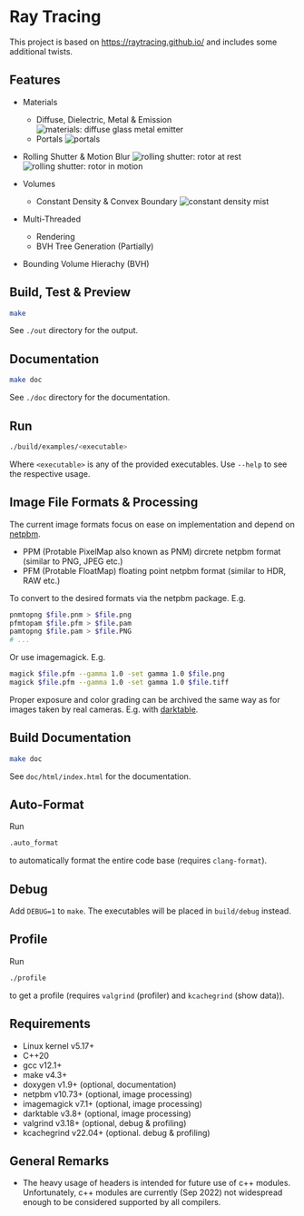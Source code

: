# Ray Tracing

This project is based on https://raytracing.github.io/ and includes some additional twists.

## Features

- Materials
    - Diffuse, Dielectric, Metal & Emission
    ![materials: diffuse glass metal emitter](https://user-images.githubusercontent.com/7516208/172666620-63556ff1-4056-4c56-963e-976d66ede688.png)
    - Portals
    ![portals](https://user-images.githubusercontent.com/7516208/178082226-a769fcf9-4bfa-4214-afc5-87626f016925.png)

- Rolling Shutter & Motion Blur
![rolling shutter: rotor at rest](https://user-images.githubusercontent.com/7516208/172665290-341e4786-5dcd-45e0-b850-2956b121007c.png)
![rolling shutter: rotor in motion](https://user-images.githubusercontent.com/7516208/172665270-88ba7a69-5337-4cf6-bba5-7247ee334ffb.png)

- Volumes
    - Constant Density & Convex Boundary
     ![constant density mist](https://user-images.githubusercontent.com/7516208/173927126-295bf76b-6b50-4f72-a997-fbb6b0a3b902.png)

- Multi-Threaded
    - Rendering
    - BVH Tree Generation (Partially)

- Bounding Volume Hierachy (BVH)


## Build, Test & Preview
```bash
make
```
See `./out` directory for the output.

## Documentation
```bash
make doc
```
See `./doc` directory for the documentation.


## Run
```bash
./build/examples/<executable>
```
Where `<executable>` is any of the provided executables.
Use `--help` to see the respective usage.

## Image File Formats & Processing
The current image formats focus on ease on implementation and depend on [netpbm][netpbm].
- PPM (Protable PixelMap also known as PNM) dircrete netpbm format (similar to PNG, JPEG etc.)
- PFM (Protable FloatMap) floating point netpbm format (similar to HDR, RAW etc.)

To convert to the desired formats via the netpbm package.
E.g.
```bash
pnmtopng $file.pnm > $file.png
pfmtopam $file.pfm > $file.pam
pamtopng $file.pam > $file.PNG
# ...
```

Or use imagemagick. E.g.
```bash
magick $file.pfm --gamma 1.0 -set gamma 1.0 $file.png
magick $file.pfm --gamma 1.0 -set gamma 1.0 $file.tiff
```

Proper exposure and color grading can be archived the same way as for images taken by real cameras. E.g. with [darktable][darktable].

## Build Documentation
```bash
make doc
```
See `doc/html/index.html` for the documentation.

## Auto-Format
Run
```bash
.auto_format
```
to automatically format the entire code base (requires `clang-format`).

## Debug
Add `DEBUG=1` to `make`. The executables will be placed in `build/debug` instead.

## Profile
Run
```bash
./profile
```
to get a profile (requires `valgrind` (profiler) and `kcachegrind` (show data)).

## Requirements

- Linux kernel v5.17+
- C++20
- gcc v12.1+
- make v4.3+
- doxygen v1.9+ (optional, documentation)
- netpbm v10.73+ (optional, image processing)
- imagemagick v7.1+ (optional, image processing)
- darktable v3.8+ (optional, image processing)
- valgrind v3.18+ (optional, debug & profiling)
- kcachegrind v22.04+ (optional. debug & profiling)

## General Remarks

- The heavy usage of headers is intended for future use of c++ modules.
  Unfortunately, c++ modules are currently (Sep 2022) not widespread enough to
  be considered supported by all compilers.

[netpbm]: https://en.wikipedia.org/wiki/Netpbm
[darktable]: https://www.darktable.org/
